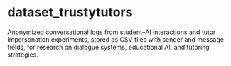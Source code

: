 # dataset_trustytutors
Anonymized conversational logs from student–AI interactions and tutor impersonation experiments, stored as CSV files with sender and message fields, for research on dialogue systems, educational AI, and tutoring strategies.
